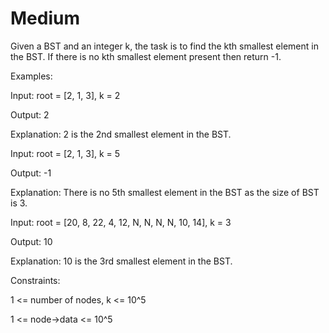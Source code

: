 # Medium

Given a BST and an integer k, the task is to find the kth smallest element in the BST. If there is no kth smallest element present then return -1.

Examples:

Input: root = [2, 1, 3], k = 2
    
Output: 2

Explanation: 2 is the 2nd smallest element in the BST.

Input: root = [2, 1, 3], k = 5
    
Output: -1

Explanation: There is no 5th smallest element in the BST as the size of BST is 3.

Input: root = [20, 8, 22, 4, 12, N, N, N, N, 10, 14], k = 3
     
Output: 10

Explanation: 10 is the 3rd smallest element in the BST.


Constraints:

1 <= number of nodes, k <= 10^5

1 <= node->data <= 10^5
